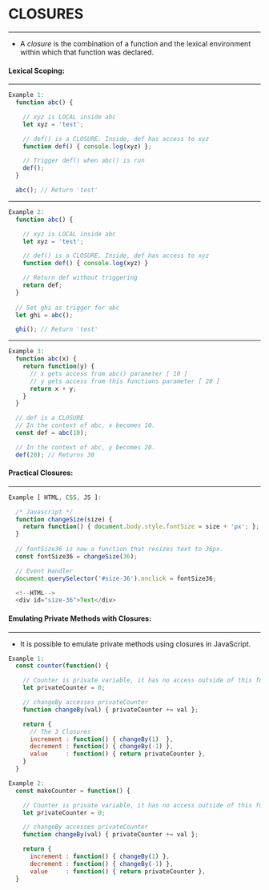# CLOSURES
---
* A *closure* is the combination of a function and the lexical environment  within which that function was declared.

#### Lexical Scoping:
---

```js
Example 1:
  function abc() {

    // xyz is LOCAL inside abc
    let xyz = 'test';

    // def() is a CLOSURE. Inside, def has access to xyz
    function def() { console.log(xyz) };

    // Trigger def() when abc() is run
    def();
  }

  abc(); // Return 'test'
```
---
```js
Example 2:
  function abc() {

    // xyz is LOCAL inside abc
    let xyz = 'test';

    // def() is a CLOSURE. Inside, def has access to xyz
    function def() { console.log(xyz) }

    // Return def without triggering
    return def;
  }
  
  // Set ghi as trigger for abc
  let ghi = abc();

  ghi(); // Return 'test'
```
---
```js
Example 3:
  function abc(x) {
    return function(y) {
      // x gets access from abc() parameter [ 10 ]
      // y gets access from this functions parameter [ 20 ]
      return x + y;
    }
  }

  // def is a CLOSURE
  // In the context of abc, x becomes 10.
  const def = abc(10);

  // In the context of abc, y becomes 20.
  def(20); // Returns 30

```

#### Practical Closures:
---
```js
Example [ HTML, CSS, JS ]:

  /* Javascript */
  function changeSize(size) {
    return function() { document.body.style.fontSize = size + 'px'; };
  }
  
  // fontSize36 is now a function that resizes text to 36px.
  const fontSize36 = changeSize(36);

  // Event Handler
  document.querySelector('#size-36').onclick = fontSize36;

  <!--HTML-->
  <div id="size-36">Text</div>
```

#### Emulating Private Methods with Closures: 
---
* It is possible to emulate private methods using closures in JavaScript.
  
```js
Example 1:
  const counter(function() {

    // Counter is private variable, it has no access outside of this function
    let privateCounter = 0;

    // changeBy accesses privateCounter
    function changeBy(val) { privateCounter += val };

    return {
      // The 3 Closures
      increment : function() { changeBy(1)  },
      decrement : function() { changeBy(-1) },
      value     : function() { return privateCounter },
    }
  }
```

```js
Example 2:
  const makeCounter = function() {

    // Counter is private variable, it has no access outside of this function
    let privateCounter = 0;

    // changeBy accesses privateCounter
    function changeBy(val) { privateCounter += val };

    return {
      increment : function() { changeBy(1) },
      decrement : function() { changeBy(-1) },
      value     : function() { return privateCounter },
  }
  
```



